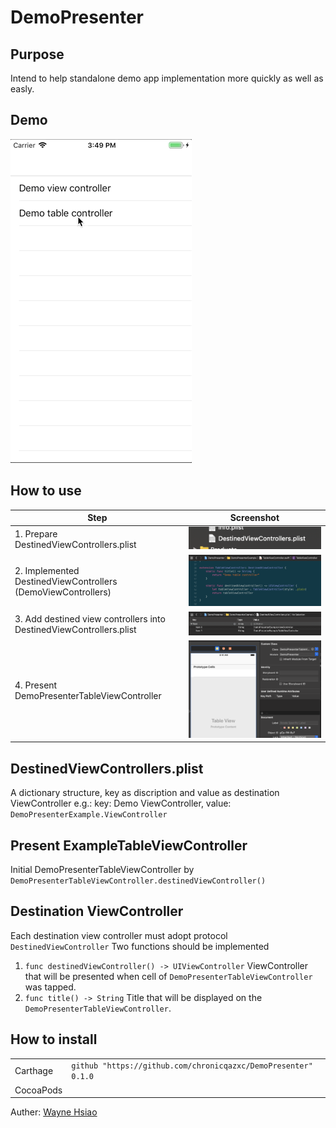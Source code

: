 # DemoPresenter

## Purpose
Intend to help standalone demo app implementation more quickly as well as easly.

## Demo
![](/.screenshots/demo.gif)

## How to use
| Step | Screenshot |
|--|--|
| 1. Prepare DestinedViewControllers.plist | ![](/.screenshots/PrepareDestinedViewControllers.png) |
| 2. Implemented DestinedViewControllers (DemoViewControllers) | ![](/.screenshots/DestinedViewController.png) |
| 3. Add destined view controllers into DestinedViewControllers.plist | ![](/.screenshots/DestinedViewControllers.png) |
| 4. Present DemoPresenterTableViewController | ![](/.screenshots/present.png) |

## DestinedViewControllers.plist
A dictionary structure, key as discription and value as destination ViewController
e.g.: key: Demo ViewController, value: ```DemoPresenterExample.ViewController```

## Present ExampleTableViewController
Initial DemoPresenterTableViewController by ```DemoPresenterTableViewController.destinedViewController()```

## Destination ViewController
Each destination view controller must adopt protocol ```DestinedViewController```
Two functions should be implemented
1. ```func destinedViewController() -> UIViewController```
ViewController that will be presented when cell of ```DemoPresenterTableViewController``` was tapped.
2. ```func title() -> String```
Title that will be displayed on the ```DemoPresenterTableViewController```.

## How to install
|||
|--|--|
| Carthage | `github "https://github.com/chronicqazxc/DemoPresenter" 0.1.0` |
| CocoaPods ||


Auther: [Wayne Hsiao](mailto:chronicqazxc@gmail.com)
